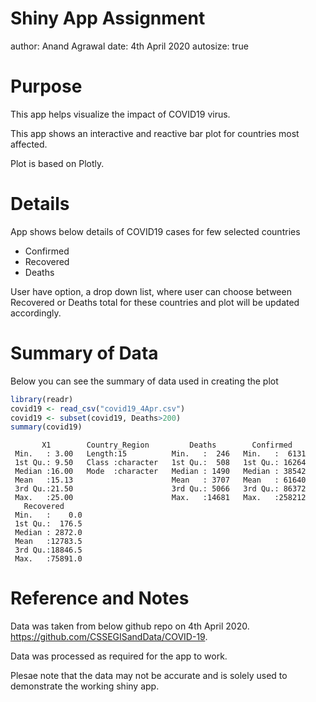 Shiny App Assignment
========================================================
author: Anand Agrawal
date: 4th April 2020
autosize: true

Purpose
========================================================

This app helps visualize the impact of COVID19 virus.


This app shows an interactive and reactive bar plot for countries most affected.

Plot is based on Plotly.

Details
========================================================

App shows below details of COVID19 cases for few selected countries

- Confirmed
- Recovered
- Deaths

User have option, a drop down list, where user can choose between Recovered or Deaths total for these countries and plot will be updated accordingly.

Summary of Data
========================================================

Below you can see the summary of data used in creating the plot


```r
library(readr)
covid19 <- read_csv("covid19_4Apr.csv")
covid19 <- subset(covid19, Deaths>200)
summary(covid19)
```

```
       X1        Country_Region         Deaths        Confirmed     
 Min.   : 3.00   Length:15          Min.   :  246   Min.   :  6131  
 1st Qu.: 9.50   Class :character   1st Qu.:  508   1st Qu.: 16264  
 Median :16.00   Mode  :character   Median : 1490   Median : 38542  
 Mean   :15.13                      Mean   : 3707   Mean   : 61640  
 3rd Qu.:21.50                      3rd Qu.: 5066   3rd Qu.: 86372  
 Max.   :25.00                      Max.   :14681   Max.   :258212  
   Recovered      
 Min.   :    0.0  
 1st Qu.:  176.5  
 Median : 2872.0  
 Mean   :12783.5  
 3rd Qu.:18846.5  
 Max.   :75891.0  
```

Reference and Notes
========================================================

Data was taken from below github repo on 4th April 2020.
<https://github.com/CSSEGISandData/COVID-19>.

Data was processed as required for the app to work.

Plesae note that the data may not be accurate and is solely used to demonstrate the working shiny app.

